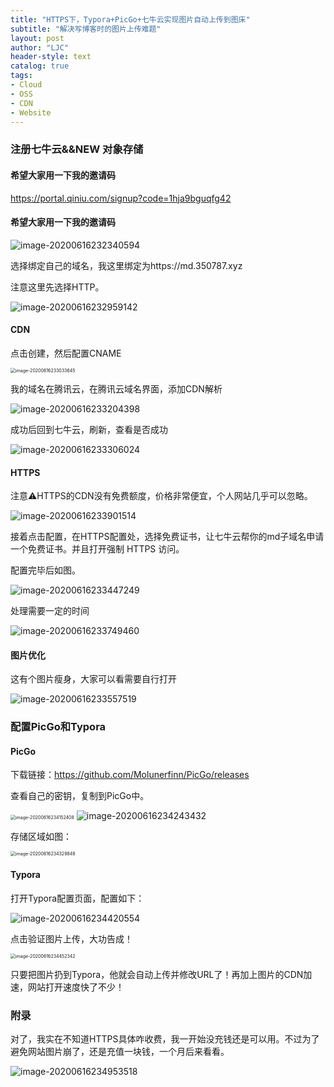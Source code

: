 ```yaml
---
title: "HTTPS下，Typora+PicGo+七牛云实现图片自动上传到图床"
subtitle: "解决写博客时的图片上传难题"
layout: post
author: "LJC"
header-style: text
catalog: true
tags: 
- Cloud 
- OSS 
- CDN
- Website 
---
```


### 注册七牛云&&NEW 对象存储

#### 希望大家用一下我的邀请码

https://portal.qiniu.com/signup?code=1hja9bguqfg42

#### 希望大家用一下我的邀请码

![image-20200616232340594](https://md.350787.xyz/image-20200616232340594.png)



选择绑定自己的域名，我这里绑定为https://md.350787.xyz

注意这里先选择HTTP。

![image-20200616232959142](https://md.350787.xyz/image-20200616232959142.png)

#### CDN

点击创建，然后配置CNAME

<img src="https://md.350787.xyz/image-20200616233033645.png" alt="image-20200616233033645" style="zoom:50%;" />

我的域名在腾讯云，在腾讯云域名界面，添加CDN解析

![image-20200616233204398](https://md.350787.xyz/image-20200616233204398.png)

成功后回到七牛云，刷新，查看是否成功

![image-20200616233306024](https://md.350787.xyz/image-20200616233306024.png)

#### HTTPS

注意⚠️HTTPS的CDN没有免费额度，价格非常便宜，个人网站几乎可以忽略。

![image-20200616233901514](https://md.350787.xyz/image-20200616233901514.png)

接着点击配置，在HTTPS配置处，选择免费证书，让七牛云帮你的md子域名申请一个免费证书。并且打开强制 HTTPS 访问。

配置完毕后如图。

![image-20200616233447249](https://md.350787.xyz/image-20200616233447249.png)

处理需要一定的时间

![image-20200616233749460](https://md.350787.xyz/image-20200616233749460.png)

#### 图片优化

这有个图片瘦身，大家可以看需要自行打开

![image-20200616233557519](https://md.350787.xyz/image-20200616233557519.png)

### 配置PicGo和Typora

#### PicGo

下载链接：https://github.com/Molunerfinn/PicGo/releases



查看自己的密钥，复制到PicGo中。

<img src="https://md.350787.xyz/image-20200616234152408.png" alt="image-20200616234152408" style="zoom:50%;" />

<img src="https://md.350787.xyz/image-20200616234243432.png" alt="image-20200616234243432"  />

存储区域如图：

<img src="https://md.350787.xyz/image-20200616234329848.png" alt="image-20200616234329848" style="zoom:50%;" />

#### Typora

打开Typora配置页面，配置如下：

![image-20200616234420554](https://md.350787.xyz/image-20200616234420554.png)



点击验证图片上传，大功告成！

<img src="https://md.350787.xyz/image-20200616234452342.png" alt="image-20200616234452342" style="zoom:50%;" />



只要把图片扔到Typora，他就会自动上传并修改URL了！再加上图片的CDN加速，网站打开速度快了不少！



### 附录

对了，我实在不知道HTTPS具体咋收费，我一开始没充钱还是可以用。不过为了避免网站图片崩了，还是充值一块钱，一个月后来看看。

![image-20200616234953518](https://md.350787.xyz/image-20200616234953518.png)